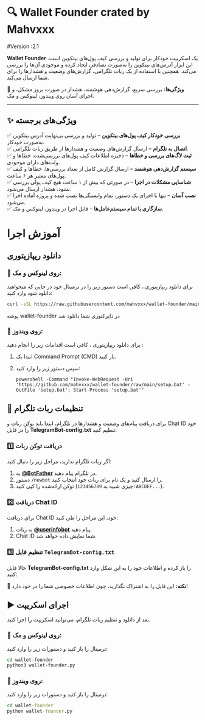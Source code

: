 # 🔍 Wallet Founder crated by Mahvxxx
#Version :2.1


**Wallet Founder** یک اسکریپت خودکار برای تولید و بررسی کیف پول‌های بیتکوین است. این ابزار آدرس‌های بیتکوین را به‌صورت تصادفی ایجاد کرده و موجودی آن‌ها را بررسی می‌کند. همچنین با استفاده از یک ربات تلگرامی، گزارش‌های وضعیت و هشدارها را برای شما ارسال می‌کند.  

🚀 **ویژگی‌ها:** بررسی سریع، گزارش‌دهی هوشمند، هشدار در صورت بروز مشکل، و اجرای آسان روی ویندوز، لینوکس و مک.  

---
## ✨ ویژگی‌های برجسته  

✅ **بررسی خودکار کیف پول‌های بیتکوین** – تولید و بررسی بی‌نهایت آدرس بیتکوین به‌صورت خودکار.  
✅ **اتصال به تلگرام** – ارسال گزارش‌های وضعیت و هشدارها از طریق ربات تلگرامی.  
✅ **ثبت لاگ‌های بررسی و خطاها** – ذخیره اطلاعات کیف پول‌های بررسی‌شده، خطاها و ولت‌های دارای موجودی.  
✅ **سیستم گزارش‌دهی هوشمند** – ارسال گزارش کامل از تعداد بررسی‌ها، خطاها و کیف پول‌های معتبر هر ۶ ساعت.  
✅ **شناسایی مشکلات در اجرا** – در صورتی که بیش از ۱ ساعت هیچ کیف پولی بررسی نشود، هشدار ارسال می‌شود.  
✅ **نصب آسان** – تنها با اجرای یک دستور، تمام وابستگی‌ها نصب شده و پروژه آماده اجرا می‌شود.  
✅ **سازگاری با تمام سیستم‌عامل‌ها** – قابل اجرا در ویندوز، لینوکس و مک.  

# آموزش اجرا 
## دانلود ریپازیتوری
### 🔹 روی لینوکس و مک:



برای دانلود ریپازیتوری ، کافی است دستور زیر را در ترمینال خود در جایی که میخواهید دانلود شود وارد کنید:

```bash
curl -sSL https://raw.githubusercontent.com/mahvxxx/wallet-founder/main/setup.sh | bash
```
پوشه wallet-founder در دایرکتوری شما دانلود شد

### 🔹 روی ویندوز:
برای دانلود ریپازیتوری ، کافی است اقدامات زیر را انجام دهید :

1. ابتدا یک Command Prompt (CMD) باز کنید.

2. سپس دستور زیر را وارد کنید:

   ```batch
   powershell -Command "Invoke-WebRequest -Uri 'https://github.com/mahvxxx/wallet-founder/raw/main/setup.bat' -OutFile 'setup.bat'; Start-Process 'setup.bat'"
   ```

## 🚀 تنظیمات ربات تلگرام  

برای دریافت پیام‌های وضعیت و هشدارها در تلگرام، ابتدا باید توکن ربات و Chat ID خود را در فایل **TelegramBot-config.txt** تنظیم کنید.  

### 1️⃣ دریافت توکن ربات  
اگر ربات تلگرام ندارید، مراحل زیر را دنبال کنید:  
1. به **[@BotFather](https://t.me/BotFather)** در تلگرام پیام دهید.  
2. دستور `/newbot` را ارسال کنید و یک نام برای ربات خود انتخاب کنید.  
3. توکن ارائه‌شده را کپی کنید (چیزی شبیه به `123456789:ABCDEF...`).  

### 2️⃣ دریافت Chat ID  
برای دریافت Chat ID خود، این مراحل را طی کنید:  
1. به ربات **[@userinfobot](https://t.me/useridinfobot)** پیام دهید.  
2. Chat ID شما نمایش داده خواهد شد.  

### 3️⃣ تنظیم فایل `TelegramBot-config.txt`  
حالا فایل **TelegramBot-config.txt** را باز کرده و اطلاعات خود را به این شکل وارد کنید:  

📌 **نکته:** این فایل را به اشتراک نگذارید، چون اطلاعات خصوصی شما را در خود دارد!  

## ▶️ اجرای اسکریپت  

بعد از دانلود و تنظیم ربات تلگرام، می‌توانید اسکریپت را اجرا کنید.  

### 🔹 روی لینوکس و مک:
ترمینال را باز کنید و دستورات زیر را وارد کنید:  

```bash
cd wallet-founder
python3 wallet-founder.py
```
### 🔹 روی ویندوز:
ترمینال را باز کنید و دستورات زیر را وارد کنید: 
```cmd
cd wallet-founder
python wallet-founder.py
```
